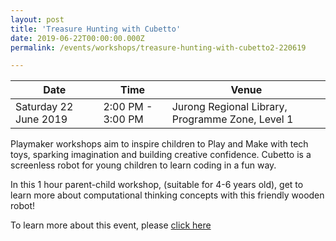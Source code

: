 ```yaml
---
layout: post
title: 'Treasure Hunting with Cubetto'
date: 2019-06-22T00:00:00.000Z
permalink: /events/workshops/treasure-hunting-with-cubetto2-220619

---
```



| Date | Time | Venue |
|--------|---|---|
| Saturday 22 June 2019 | 2:00 PM - 3:00 PM | Jurong Regional Library, Programme Zone, Level 1 |

Playmaker workshops aim to inspire children to Play and Make with tech toys, sparking imagination and building creative confidence. Cubetto is a screenless robot for young children to learn coding in a fun way.

In this 1 hour parent-child workshop, (suitable for 4-6 years old), get to learn more about computational thinking concepts with this friendly wooden robot!

To learn more about this event, please <a href="https://www.nlb.gov.sg/golibrary2/e/playmaker-learning-with-tech-toys-for-kids-78414595" target="_blank">click here</a>

